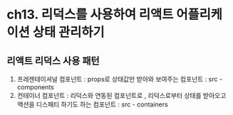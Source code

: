 # ch13. 리덕스를 사용하여 리액트 어플리케이션 상태 관리하기

## 리액트 리덕스 사용 패턴

1. 프레젠테이셔널 컴포넌트 : props로 상태값만 받아와 보여주는 컴포넌트 : src - components
2. 컨테이너 컴포넌트 : 리덕스와 연동된 컴포넌트로 , 리덕스로부터 상태를 받아오고 액션을 디스패티 하기도 하는 컴포넌트 : src - containers
